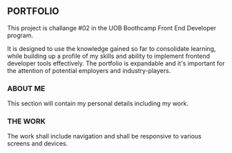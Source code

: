 ## PORTFOLIO

This project is challange #02 in the UOB Boothcamp Front End Developer program.

It is designed to use the knowledge gained so far to consolidate learning, while building up a profile of my skills and ability to implement frontend developer tools effectively. The portfolio is expandable and it's important for the attention of potential employers and industry-players.

### ABOUT ME

This section will contain my personal details including my work.

### THE WORK

The work shall include navigation and shall be responsive to various screens and devices.
